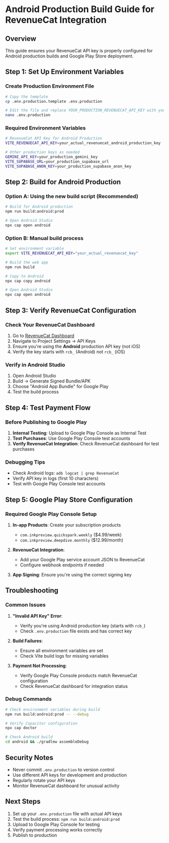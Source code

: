 # Android Production Build Guide for RevenueCat Integration

## Overview
This guide ensures your RevenueCat API key is properly configured for Android production builds and Google Play Store deployment.

## Step 1: Set Up Environment Variables

### Create Production Environment File
```bash
# Copy the template
cp .env.production.template .env.production

# Edit the file and replace YOUR_PRODUCTION_REVENUECAT_API_KEY with your actual key
nano .env.production
```

### Required Environment Variables
```bash
# RevenueCat API Key for Android Production
VITE_REVENUECAT_API_KEY=your_actual_revenuecat_android_production_key

# Other production keys as needed
GEMINI_API_KEY=your_production_gemini_key
VITE_SUPABASE_URL=your_production_supabase_url
VITE_SUPABASE_ANON_KEY=your_production_supabase_anon_key
```

## Step 2: Build for Android Production

### Option A: Using the new build script (Recommended)
```bash
# Build for Android production
npm run build:android:prod

# Open Android Studio
npx cap open android
```

### Option B: Manual build process
```bash
# Set environment variable
export VITE_REVENUECAT_API_KEY="your_actual_revenuecat_key"

# Build the web app
npm run build

# Copy to Android
npx cap copy android

# Open Android Studio
npx cap open android
```

## Step 3: Verify RevenueCat Configuration

### Check Your RevenueCat Dashboard
1. Go to [RevenueCat Dashboard](https://app.revenuecat.com/)
2. Navigate to Project Settings → API Keys
3. Ensure you're using the **Android** production API key (not iOS)
4. Verify the key starts with `rcb_` (Android) not `rcb_` (iOS)

### Verify in Android Studio
1. Open Android Studio
2. Build → Generate Signed Bundle/APK
3. Choose "Android App Bundle" for Google Play
4. Test the build process

## Step 4: Test Payment Flow

### Before Publishing to Google Play
1. **Internal Testing**: Upload to Google Play Console as Internal Test
2. **Test Purchases**: Use Google Play Console test accounts
3. **Verify RevenueCat Integration**: Check RevenueCat dashboard for test purchases

### Debugging Tips
- Check Android logs: `adb logcat | grep RevenueCat`
- Verify API key in logs (first 10 characters)
- Test with Google Play Console test accounts

## Step 5: Google Play Store Configuration

### Required Google Play Console Setup
1. **In-app Products**: Create your subscription products
   - `com.inkpreview.quickspark.weekly` ($4.99/week)
   - `com.inkpreview.deepdive.monthly` ($12.99/month)

2. **RevenueCat Integration**: 
   - Add your Google Play service account JSON to RevenueCat
   - Configure webhook endpoints if needed

3. **App Signing**: Ensure you're using the correct signing key

## Troubleshooting

### Common Issues
1. **"Invalid API Key" Error**: 
   - Verify you're using Android production key (starts with `rcb_`)
   - Check `.env.production` file exists and has correct key

2. **Build Failures**:
   - Ensure all environment variables are set
   - Check Vite build logs for missing variables

3. **Payment Not Processing**:
   - Verify Google Play Console products match RevenueCat configuration
   - Check RevenueCat dashboard for integration status

### Debug Commands
```bash
# Check environment variables during build
npm run build:android:prod -- --debug

# Verify Capacitor configuration
npx cap doctor

# Check Android build
cd android && ./gradlew assembleDebug
```

## Security Notes
- Never commit `.env.production` to version control
- Use different API keys for development and production
- Regularly rotate your API keys
- Monitor RevenueCat dashboard for unusual activity

## Next Steps
1. Set up your `.env.production` file with actual API keys
2. Test the build process: `npm run build:android:prod`
3. Upload to Google Play Console for testing
4. Verify payment processing works correctly
5. Publish to production
